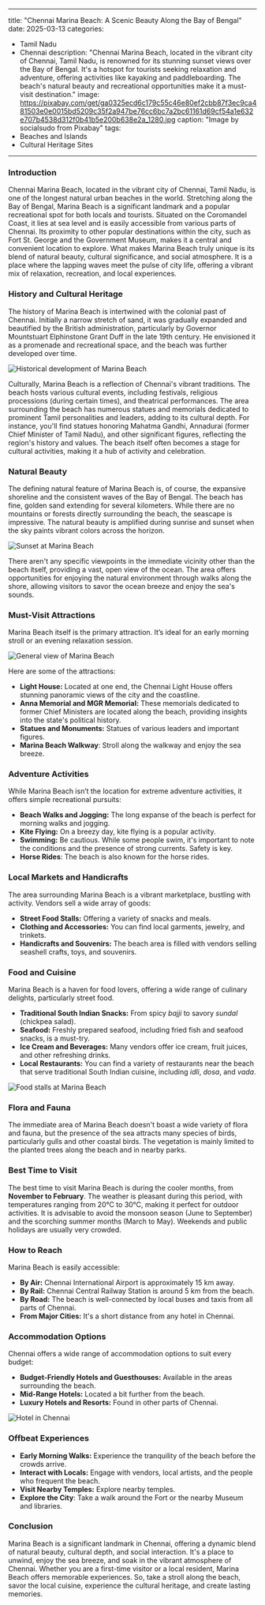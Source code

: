 
---
title: "Chennai Marina Beach: A Scenic Beauty Along the Bay of Bengal"
date: 2025-03-13
categories:
  - Tamil Nadu
  - Chennai
description: "Chennai Marina Beach, located in the vibrant city of Chennai, Tamil Nadu, is renowned for its stunning sunset views over the Bay of Bengal. It's a hotspot for tourists seeking relaxation and adventure, offering activities like kayaking and paddleboarding. The beach's natural beauty and recreational opportunities make it a must-visit destination."
image: https://pixabay.com/get/ga0325ecd6c179c55c46e80ef2cbb87f3ec9ca481503e0e0015bd5209c35f2a947be76cc6bc7a2bc61161d69cf54a1e632e707b4538d312f0b41b5e200b638e2a_1280.jpg
caption: "Image by socialsudo from Pixabay"
tags: 
  - Beaches and Islands
  - Cultural Heritage Sites
---


### **Introduction**

Chennai Marina Beach, located in the vibrant city of Chennai, Tamil Nadu, is one of the longest natural urban beaches in the world. Stretching along the Bay of Bengal, Marina Beach is a significant landmark and a popular recreational spot for both locals and tourists. Situated on the Coromandel Coast, it lies at sea level and is easily accessible from various parts of Chennai. Its proximity to other popular destinations within the city, such as Fort St. George and the Government Museum, makes it a central and convenient location to explore. What makes Marina Beach truly unique is its blend of natural beauty, cultural significance, and social atmosphere. It is a place where the lapping waves meet the pulse of city life, offering a vibrant mix of relaxation, recreation, and local experiences.

### **History and Cultural Heritage**

The history of Marina Beach is intertwined with the colonial past of Chennai. Initially a narrow stretch of sand, it was gradually expanded and beautified by the British administration, particularly by Governor Mountstuart Elphinstone Grant Duff in the late 19th century. He envisioned it as a promenade and recreational space, and the beach was further developed over time.

<img src="placeholder_image_history_marina_beach.jpg" alt="Historical development of Marina Beach">

Culturally, Marina Beach is a reflection of Chennai's vibrant traditions. The beach hosts various cultural events, including festivals, religious processions (during certain times), and theatrical performances. The area surrounding the beach has numerous statues and memorials dedicated to prominent Tamil personalities and leaders, adding to its cultural depth. For instance, you'll find statues honoring Mahatma Gandhi, Annadurai (former Chief Minister of Tamil Nadu), and other significant figures, reflecting the region's history and values. The beach itself often becomes a stage for cultural activities, making it a hub of activity and celebration.

### **Natural Beauty**

The defining natural feature of Marina Beach is, of course, the expansive shoreline and the consistent waves of the Bay of Bengal. The beach has fine, golden sand extending for several kilometers. While there are no mountains or forests directly surrounding the beach, the seascape is impressive. The natural beauty is amplified during sunrise and sunset when the sky paints vibrant colors across the horizon.

<img src="placeholder_image_sunset_marina_beach.jpg" alt="Sunset at Marina Beach">

There aren't any specific viewpoints in the immediate vicinity other than the beach itself, providing a vast, open view of the ocean. The area offers opportunities for enjoying the natural environment through walks along the shore, allowing visitors to savor the ocean breeze and enjoy the sea's sounds.

### **Must-Visit Attractions**

Marina Beach itself is the primary attraction. It’s ideal for an early morning stroll or an evening relaxation session.

<img src="placeholder_image_marina_beach_general.jpg" alt="General view of Marina Beach">

Here are some of the attractions:

*   **Light House:** Located at one end, the Chennai Light House offers stunning panoramic views of the city and the coastline.
*   **Anna Memorial and MGR Memorial:** These memorials dedicated to former Chief Ministers are located along the beach, providing insights into the state's political history.
*   **Statues and Monuments:** Statues of various leaders and important figures.
*   **Marina Beach Walkway**: Stroll along the walkway and enjoy the sea breeze.

### **Adventure Activities**

While Marina Beach isn’t the location for extreme adventure activities, it offers simple recreational pursuits:

*   **Beach Walks and Jogging:** The long expanse of the beach is perfect for morning walks and jogging.
*   **Kite Flying:** On a breezy day, kite flying is a popular activity.
*   **Swimming:** Be cautious. While some people swim, it's important to note the conditions and the presence of strong currents. Safety is key.
*   **Horse Rides**: The beach is also known for the horse rides.

### **Local Markets and Handicrafts**

The area surrounding Marina Beach is a vibrant marketplace, bustling with activity. Vendors sell a wide array of goods:

*   **Street Food Stalls:** Offering a variety of snacks and meals.
*   **Clothing and Accessories:** You can find local garments, jewelry, and trinkets.
*   **Handicrafts and Souvenirs:** The beach area is filled with vendors selling seashell crafts, toys, and souvenirs.

### **Food and Cuisine**

Marina Beach is a haven for food lovers, offering a wide range of culinary delights, particularly street food.

*   **Traditional South Indian Snacks:** From spicy *bajji* to savory *sundal* (chickpea salad).
*   **Seafood:** Freshly prepared seafood, including fried fish and seafood snacks, is a must-try.
*   **Ice Cream and Beverages:** Many vendors offer ice cream, fruit juices, and other refreshing drinks.
*   **Local Restaurants:** You can find a variety of restaurants near the beach that serve traditional South Indian cuisine, including *idli*, *dosa*, and *vada*.

<img src="placeholder_image_marina_beach_food.jpg" alt="Food stalls at Marina Beach">

### **Flora and Fauna**

The immediate area of Marina Beach doesn't boast a wide variety of flora and fauna, but the presence of the sea attracts many species of birds, particularly gulls and other coastal birds. The vegetation is mainly limited to the planted trees along the beach and in nearby parks.

### **Best Time to Visit**

The best time to visit Marina Beach is during the cooler months, from **November to February**. The weather is pleasant during this period, with temperatures ranging from 20°C to 30°C, making it perfect for outdoor activities. It is advisable to avoid the monsoon season (June to September) and the scorching summer months (March to May). Weekends and public holidays are usually very crowded.

### **How to Reach**

Marina Beach is easily accessible:

*   **By Air:** Chennai International Airport is approximately 15 km away.
*   **By Rail:** Chennai Central Railway Station is around 5 km from the beach.
*   **By Road:** The beach is well-connected by local buses and taxis from all parts of Chennai.
*   **From Major Cities:** It's a short distance from any hotel in Chennai.

### **Accommodation Options**

Chennai offers a wide range of accommodation options to suit every budget:

*   **Budget-Friendly Hotels and Guesthouses:** Available in the areas surrounding the beach.
*   **Mid-Range Hotels:** Located a bit further from the beach.
*   **Luxury Hotels and Resorts:** Found in other parts of Chennai.

<img src="placeholder_image_hotel_chennai.jpg" alt="Hotel in Chennai">

### **Offbeat Experiences**

*   **Early Morning Walks:** Experience the tranquility of the beach before the crowds arrive.
*   **Interact with Locals:** Engage with vendors, local artists, and the people who frequent the beach.
*   **Visit Nearby Temples:** Explore nearby temples.
*   **Explore the City**: Take a walk around the Fort or the nearby Museum and libraries.

### **Conclusion**

Marina Beach is a significant landmark in Chennai, offering a dynamic blend of natural beauty, cultural depth, and social interaction. It's a place to unwind, enjoy the sea breeze, and soak in the vibrant atmosphere of Chennai. Whether you are a first-time visitor or a local resident, Marina Beach offers memorable experiences. So, take a stroll along the beach, savor the local cuisine, experience the cultural heritage, and create lasting memories.


